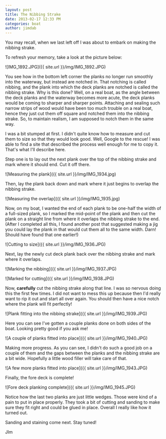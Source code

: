 ```yaml
---
layout: post
title: The Nibbing Strake
date: 2013-02-17 12:33 PM
categories: boat
author: jimdab
---
```


You may recall, when we last left off I was about to embark on making the nibbing strake.

 To refresh your memory, take a look at the picture below:

![IMG_1892.JPG]({{ site.url }}/img/IMG_1892.JPG)

You see how in the bottom left corner the planks no longer run smoothly into the waterway, but instead are notched in. That notching is called nibbing, and the plank into which the deck planks are notched is called the nibbing strake. Why is this done? Well, on a real boat, as the angle between the deck planks and the waterway becomes more acute, the deck planks would be coming to sharper and sharper points. Attaching and sealing such narrow strips of wood would have been too much trouble on a real boat, hence they just cut them off square and notched them into the nibbing strake. So, to maintain realism, I am supposed to notch them in the same way. 

I was a bit stumped at first. I didn't quite know how to measure and cut them to size so that they would look good. Well, Google to the rescue! I was able to find a site that described the process well enough for me to copy it. That's what I'll describe here. 

Step one is to lay out the next plank over the top of the nibbing strake and mark where it should end. Cut it off there. 

![Measuring the plank]({{ site.url }}/img/IMG_1934.jpg)

Then, lay the plank back down and mark where it just begins to overlap the nibbing strake. 

![Measuring the overlap]({{ site.url }}/img/IMG_1935.jpg)

Now, on my boat, I wanted the end of each plank to be one-half the width of a full-sized plank, so I marked the mid-point of the plank and then cut the plank on a straight line from where it overlaps the nibbing strake to the end. (After I completed all this, I found another post that suggested making a jig you could lay the plank in that would cut them all to the same width. Darn! Should have found that one earlier!)

![Cutting to size]({{ site.url }}/img/IMG_1936.JPG)

Next, lay the newly cut deck plank back over the nibbing strake and mark where it overlaps. 

![Marking the nibbing]({{ site.url }}/img/IMG_1937.JPG)

![Marked for cutting]({{ site.url }}/img/IMG_1938.JPG)

Now, <strong>carefully</strong> cut the nibbing strake along that line. I was so nervous doing this the first few times. I did not want to mess this up because then I'd really want to rip it out and start all over again. You should then have a nice notch where the plank will fit perfectly!

![Plank fitting into the nibbing strake]({{ site.url }}/img/IMG_1939.JPG)

Here you can see I've gotten a couple planks done on both sides of the boat. Looking pretty good if you ask me! 

![A couple of planks fitted into place]({{ site.url }}/img/IMG_1940.JPG)

Making more progress. As you can see, I didn't do such a good job on a couple of them and the gaps between the planks and the nibbing strake are a bit wide. Hopefully a little wood filler will take care of that. 

![A few more planks fitted into place]({{ site.url }}/img/IMG_1943.JPG)

Finally, the fore deck is complete!

![Fore deck planking complete]({{ site.url }}/img/IMG_1945.JPG)

Notice how the last two planks are just little wedges. Those were kind of a pain to put in place properly. They took a bit of cutting and sanding to make sure they fit right and could be glued in place. Overall I really like how it turned out. 

Sanding and staining come next. Stay tuned! 

JIm
